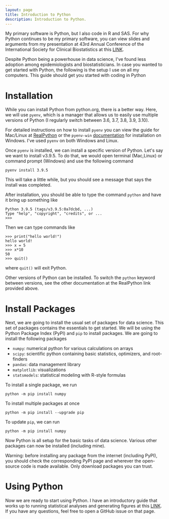 ```yaml
---
layout: page
title: Introduction to Python
description: Introduction to Python.
---
```


My primary software is Python, but I also code in R and SAS. For why Python continues to be my primary software, you 
can view slides and arguments from my presentation at 43rd Annual Conference of the International Society for Clinical 
Biostatistics at this [LINK](https://github.com/pzivich/Presentations/blob/master/ISCB43/Zivich_Python_ISCB43.pdf).

Despite Python being a powerhouse in data science, I've found less adoption among epidemiologists and biostatisticians.
In case you wanted to get started with Python, the following is the setup I use on all my computers. This guide should
get you started with coding in Python

# Installation

While you can install Python from python.org, there is a better way. Here, we will use `pyenv`, which is a manager that 
allows us to easily use multiple versions of Python (I regularly switch between 3.6, 3.7, 3.8, 3.9, 3.10). 

For detailed instructions on how to install `pyenv` you can view the guide for Mac/Linux at 
[RealPython](https://realpython.com/intro-to-pyenv/) or the `pyenv-win` 
[documentation](https://github.com/pyenv-win/pyenv-win/blob/master/docs/installation.md) for installation on Windows. 
I've used `pyenv` on both Windows and Linux.

Once `pyenv` is installed, we can install a specific version of Python. Let's say we want to install v3.9.5. To do that,
we would open terminal (Mac,Linux) or command prompt (Windows) and use the following command

```pyenv install 3.9.5```

This will take a little while, but you should see a message that says the install was completed.

After installation, you should be able to type the command `python` and have it bring up something like

```
Python 3.9.5 (tags/v3.9.5:0a7dcbd, ...)
Type "help", "copyright", "credits", or ...
>>>
```

Then we can type commands like

```
>>> print("hello world!")
hello world!
>>> x = 5
>>> x*10
50
>>> quit()
```

where `quit()` will exit Python. 

Other versions of Python can be installed. To switch the `python` keyword between versions, see the other documentation
at the RealPython link provided above.

# Install Packages

Next, we are going to install the usual set of packages for data science. This set of packages contains the essentials
to get started. We will be using the Python Package Index (PyPI) and `pip` to install packages. We are going to install
the following packages

- `numpy`: numerical python for various calculations on arrays
- `scipy`: scientific python containing basic statistics, optimizers, and root-finders
- `pandas`: data management library
- `matplotlib`: visualizations
- `statsmodels`: statistical modeling with R-style formulas

To install a single package, we run

```commandline
python -m pip install numpy
```

To install multiple packages at once

```commandline
python -m pip install --upgrade pip
```

To update `pip`, we can run

```commandline
python -m pip install numpy
```

Now Python is all setup for the basic tasks of data science. Various other packages can now be installed (including 
mine).

Warning: before installing any package from the internet (including PyPI), you should check the corresponding PyPI page
and wherever the open-source code is made available. Only download packages you can trust.

# Using Python

Now we are ready to start using Python. I have an introductory guide that works up to running statistical analyses and 
generating figures at this [LINK](https://github.com/pzivich/Python-for-Epidemiologists). If you have any questions,
feel free to open a GitHub issue on that page.
